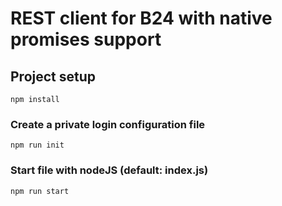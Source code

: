 # REST client for B24 with native promises support

## Project setup
```
npm install
```

### Сreate a private login configuration file
```
npm run init
```

### Start file with nodeJS (default: index.js)
```
npm run start
```
